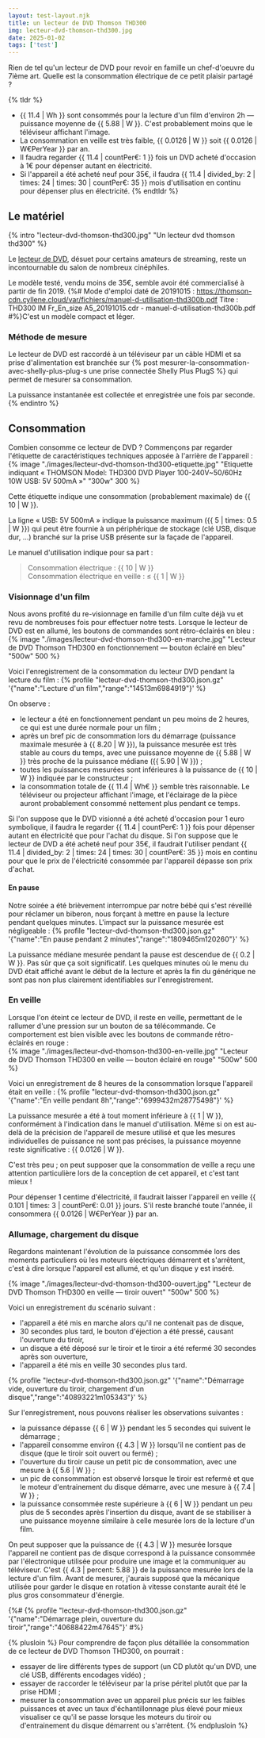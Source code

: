 ```yaml
---
layout: test-layout.njk 
title: un lecteur de DVD Thomson THD300
img: lecteur-dvd-thomson-thd300.jpg
date: 2025-01-02
tags: ['test']
---
```


Rien de tel qu'un lecteur de DVD pour revoir en famille un chef-d'oeuvre du 7ième art. Quelle est la consommation électrique de ce petit plaisir partagé ?
<!-- excerpt -->

{% tldr %}
- {{ 11.4 | Wh }} sont consommés pour la lecture d'un film d'environ 2h — puissance moyenne de {{ 5.88 | W }}. C'est probablement moins que le téléviseur affichant l'image.
- La consommation en veille est très faible, {{ 0.0126 | W }} soit {{ 0.0126 | W€PerYear }} par an.
- Il faudra regarder {{ 11.4 | countPer€: 1 }} fois un DVD acheté d'occasion à 1€ pour dépenser autant en électricité.
- Si l'appareil a été acheté neuf pour 35€, il faudra {{ 11.4 | divided_by: 2 | times: 24 | times: 30 | countPer€: 35 }} mois d'utilisation en continu pour dépenser plus en électricité.
{% endtldr %}

## Le matériel
{% intro "lecteur-dvd-thomson-thd300.jpg" "Un lecteur dvd thomson thd300" %}

Le [lecteur de DVD](https://fr.wikipedia.org/wiki/Lecteur_de_DVD "« Lecteur de DVD » sur Wikipédia"), désuet pour certains amateurs de streaming, reste un incontournable du salon de nombreux cinéphiles.

Le modèle testé, vendu moins de 35€, semble avoir été commercialisé à partir de fin 2019.
{%# Mode d'emploi daté de 20191015 : https://thomson-cdn.cyllene.cloud/var/fichiers/manuel-d-utilisation-thd300b.pdf Titre : THD300 IM Fr_En_size A5_20191015.cdr - manuel-d-utilisation-thd300b.pdf #%}C'est un modèle compact et léger.

### Méthode de mesure

Le lecteur de DVD est raccordé à un téléviseur par un câble HDMI et sa prise d'alimentation est branchée sur {% post mesurer-la-consommation-avec-shelly-plus-plug-s une prise connectée Shelly Plus PlugS %} qui permet de mesurer sa consommation.

La puissance instantanée est collectée et enregistrée une fois par seconde.
{% endintro %}

## Consommation

Combien consomme ce lecteur de DVD ? Commençons par regarder l'étiquette de caractéristiques techniques apposée à l'arrière de l'appareil :  
{% image "./images/lecteur-dvd-thomson-thd300-etiquette.jpg" "Etiquette indiquant « THOMSON Model: THD300 DVD Player 100-240V~50/60Hz 10W USB: 5V 500mA »" "300w" 300 %}

Cette étiquette indique une consommation (probablement maximale) de {{ 10 | W }}.

La ligne « USB: 5V 500mA » indique la puissance maximum ({{ 5 | times: 0.5 | W }}) qui peut être fournie à un périphérique de stockage (clé USB, disque dur, …) branché sur la prise USB présente sur la façade de l'appareil.

Le manuel d'utilisation indique pour sa part :
> Consommation électrique : {{ 10 | W }}  
> Consommation électrique en veille : ≤ {{ 1 | W }}

### Visionnage d'un film

Nous avons profité du re-visionnage en famille d'un film culte déjà vu et revu de nombreuses fois pour effectuer notre tests. Lorsque le lecteur de DVD est en allumé, les boutons de commandes sont rétro-éclairés en bleu :  
{% image "./images/lecteur-dvd-thomson-thd300-en-marche.jpg" "Lecteur de DVD Thomson THD300 en fonctionnement — bouton éclairé en bleu" "500w" 500 %}

Voici l'enregistrement de la consommation du lecteur DVD pendant la lecture du film :
{% profile "lecteur-dvd-thomson-thd300.json.gz" '{"name":"Lecture d\'un film","range":"14513m6984919"}' %}

On observe :
- le lecteur a été en fonctionnement pendant un peu moins de 2 heures, ce qui est une durée normale pour un film ;
- après un bref pic de consommation lors du démarrage (puissance maximale mesurée à {{ 8.20 | W }}), la puissance mesurée est très stable au cours du temps, avec une puissance moyenne de {{ 5.88 | W }} très proche de la puissance médiane ({{ 5.90 | W }}) ;
- toutes les puissances mesurées sont inférieures à la puissance de {{ 10 | W }} indiquée par le constructeur ;
- la consommation totale de {{ 11.4 | Wh€ }} semble très raisonnable. Le téléviseur ou projecteur affichant l'image, et l'éclairage de la pièce auront probablement consommé nettement plus pendant ce temps.

Si l'on suppose que le DVD visionné a été acheté d'occasion pour 1 euro symbolique, il faudra le regarder {{ 11.4 | countPer€: 1 }} fois pour dépenser autant en électricité que pour l'achat du disque. Si l'on suppose que le lecteur de DVD a été acheté neuf pour 35€, il faudrait l'utiliser pendant {{ 11.4 | divided_by: 2 | times: 24 | times: 30 | countPer€: 35 }} mois en continu pour que le prix de l'électricité consommée par l'appareil dépasse son prix d'achat.

#### En pause

Notre soirée a été brièvement interrompue par notre bébé qui s'est réveillé pour réclamer un biberon, nous forçant à mettre en pause la lecture pendant quelques minutes. L'impact sur la puissance mesurée est négligeable :
{% profile "lecteur-dvd-thomson-thd300.json.gz" '{"name":"En pause pendant 2 minutes","range":"1809465m120260"}' %}

La puissance médiane mesurée pendant la pause est descendue de {{ 0.2 | W }}. Pas sûr que ça soit significatif. Les quelques minutes où le menu du DVD était affiché avant le début de la lecture et après la fin du générique ne sont pas non plus clairement identifiables sur l'enregistrement.

### En veille

Lorsque l'on éteint ce lecteur de DVD, il reste en veille, permettant de le rallumer d'une pression sur un bouton de sa télécommande. Ce comportement est bien visible avec les boutons de commande rétro-éclairés en rouge :   
{% image "./images/lecteur-dvd-thomson-thd300-en-veille.jpg" "Lecteur de DVD Thomson THD300 en veille — bouton éclairé en rouge" "500w" 500 %}

Voici un enregistrement de 8 heures de la consommation lorsque l'appareil était en veille :
{% profile "lecteur-dvd-thomson-thd300.json.gz" '{"name":"En veille pendant 8h","range":"6999432m28775498"}' %}

La puissance mesurée a été à tout moment inférieure à {{ 1 | W }}, conformément à l'indication dans le manuel d'utilisation. Même si on est au-delà de la précision de l'appareil de mesure utilisé et que les mesures individuelles de puissance ne sont pas précises, la puissance moyenne reste significative : {{ 0.0126 | W }}.

C'est très peu ; on peut supposer que la consommation de veille a reçu une attention particulière lors de la conception de cet appareil, et c'est tant mieux !

Pour dépenser 1 centime d'électricité, il faudrait laisser l'appareil en veille {{ 0.101 | times: 3 | countPer€: 0.01 }} jours. S'il reste branché toute l'année, il consommera {{ 0.0126 | W€PerYear }} par an.

### Allumage, chargement du disque

Regardons maintenant l'évolution de la puissance consommée lors des moments particuliers où les moteurs électriques démarrent et s'arrêtent, c'est à dire lorsque l'appareil est allumé, et qu'un disque y est inséré.

{% image "./images/lecteur-dvd-thomson-thd300-ouvert.jpg" "Lecteur de DVD Thomson THD300 en veille — tiroir ouvert" "500w" 500 %}

Voici un enregistrement du scénario suivant :
- l'appareil a été mis en marche alors qu'il ne contenait pas de disque,
- 30 secondes plus tard, le bouton d'éjection a été pressé, causant l'ouverture du tiroir,
- un disque a été déposé sur le tiroir et le tiroir a été refermé 30 secondes après son ouverture,
- l'appareil a été mis en veille 30 secondes plus tard.

{% profile "lecteur-dvd-thomson-thd300.json.gz" '{"name":"Démarrage vide, ouverture du tiroir, chargement d\'un disque","range":"40893221m105343"}' %}

Sur l'enregistrement, nous pouvons réaliser les observations suivantes :
- la puissance dépasse {{ 6 | W }} pendant les 5 secondes qui suivent le démarrage ;
- l'appareil consomme environ {{ 4.3 | W }} lorsqu'il ne contient pas de disque (que le tiroir soit ouvert ou fermé) ;
- l'ouverture du tiroir cause un petit pic de consommation, avec une mesure à {{ 5.6 | W }} ;
- un pic de consommation est observé lorsque le tiroir est refermé et que le moteur d'entrainement du disque démarre, avec une mesure à {{ 7.4 | W }} ;
- la puissance consommée reste supérieure à {{ 6 | W }} pendant un peu plus de 5 secondes après l'insertion du disque, avant de se stabiliser à une puissance moyenne similaire à celle mesurée lors de la lecture d'un film.

On peut supposer que la puissance de {{ 4.3 | W }} mesurée lorsque l'appareil ne contient pas de disque correspond à la puissance consommée par l'électronique utilisée pour produire une image et la communiquer au téléviseur. C'est {{ 4.3 | percent: 5.88 }} de la puissance mesurée lors de la lecture d'un film. Avant de mesurer, j'aurais supposé que la mécanique utilisée pour garder le disque en rotation à vitesse constante aurait été le plus gros consommateur d'énergie.

{%# {% profile "lecteur-dvd-thomson-thd300.json.gz" '{"name":"Démarrage plein, ouverture du tiroir","range":"40688422m47645"}' #%}

{% plusloin %}
Pour comprendre de façon plus détaillée la consommation de ce lecteur de DVD Thomson THD300, on pourrait :
- essayer de lire différents types de support (un CD plutôt qu'un DVD, une clé USB, différents encodages vidéo) ;
- essayer de raccorder le téléviseur par la prise péritel plutôt que par la prise HDMI ;
- mesurer la consommation avec un appareil plus précis sur les faibles puissances et avec un taux d'échantillonnage plus élevé pour mieux visualiser ce qu'il se passe lorsque les moteurs du tiroir ou d'entrainement du disque démarrent ou s'arrêtent.
{% endplusloin %}
